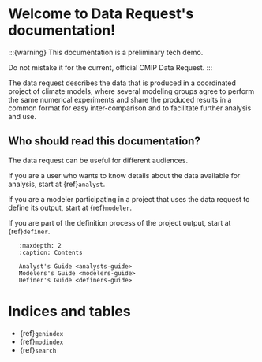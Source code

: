 # Welcome to Data Request's documentation!

:::{warning}
This documentation is a preliminary tech demo.

Do not mistake it for the current, official CMIP Data Request.
:::

The data request describes the data that is produced in a coordinated project of climate models,
where several modeling groups agree to perform the same numerical experiments and share the produced
results in a common format for easy inter-comparison and to facilitate further analysis and use.

## Who should read this documentation?

The data request can be useful for different audiences.

If you are a user who wants to know details about the data available for analysis, start at {ref}`analyst`.

If you are a modeler participating in a project that uses the data request to define its output, start at {ref}`modeler`.

If you are part of the definition process of the project output, start at {ref}`definer`.


```{toctree}
   :maxdepth: 2
   :caption: Contents

   Analyst's Guide <analysts-guide>
   Modelers's Guide <modelers-guide>
   Definer's Guide <definers-guide>

```


# Indices and tables

* {ref}`genindex`
* {ref}`modindex`
* {ref}`search`
